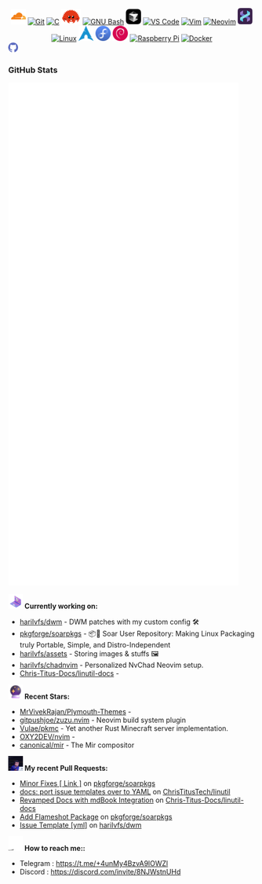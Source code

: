 
<div align="center">
<a href="https://www.cloudflare.com/" target="_blank" rel="noreferrer"><img src="https://github.com/harilvfs/assets/blob/main/harilvfs/cloudflare.png" width="30" height="31" alt="Cloudflare" /></a> <a href="https://git-scm.com/" target="_blank" rel="noreferrer"><img src="https://raw.githubusercontent.com/danielcranney/readme-generator/main/public/icons/skills/git-colored.svg" width="30" height="30" alt="Git" /></a> <a href="https://docs.microsoft.com/en-us/cpp/?view=msvc-170" target="_blank" rel="noreferrer"><img src="https://raw.githubusercontent.com/danielcranney/readme-generator/main/public/icons/skills/c-colored.svg" width="30" height="30" alt="C" /></a>  <a href="https://www.rust-lang.org/" target="_blank" rel="noreferrer"><img src="https://github.com/harilvfs/assets/blob/main/harilvfs/rust.png" width="40" height="31" alt="Rust" /></a> <a href="https://www.gnu.org/software/bash/" target="_blank" rel="noreferrer"><img src="https://raw.githubusercontent.com/danielcranney/readme-generator/main/public/icons/skills/gnubash-colored.svg" width="31" height="31" alt="GNU Bash" /></a> <a href="https://www.cursor.com/" target="_blank" rel="noreferrer"><img src="https://raw.githubusercontent.com/harilvfs/assets/refs/heads/main/harilvfs/cursor.svg" width="31" height="31" alt="cursor" /></a> <a href="https://code.visualstudio.com/" target="_blank" rel="noreferrer"><img src="https://raw.githubusercontent.com/danielcranney/readme-generator/main/public/icons/skills/visualstudiocode-colored.svg" width="31" height="31" alt="VS Code" /></a> <a href="https://www.vim.org/" target="_blank" rel="noreferrer"><img src="https://raw.githubusercontent.com/danielcranney/readme-generator/main/public/icons/skills/vim-colored.svg" width="31" height="31" alt="Vim" /></a> <a href="https://neovim.io/" target="_blank" rel="noreferrer"><img src="https://raw.githubusercontent.com/danielcranney/readme-generator/main/public/icons/skills/neovim-colored.svg" width="31" height="31" alt="Neovim" /></a> <a href="https://helix-editor.com/" target="_blank" rel="noreferrer"><img src="https://github.com/harilvfs/assets/blob/main/harilvfs/helix.png" width="30" height="33" alt="helix" /></a> <a href="https://www.linux.org" target="_blank" rel="noreferrer"><img src="https://raw.githubusercontent.com/danielcranney/readme-generator/main/public/icons/skills/linux-colored.svg" width="31" height="31" alt="Linux" /></a> <a href="https://archlinux.org/" target="_blank" rel="noreferrer"><img src="https://github.com/harilvfs/assets/blob/main/harilvfs/archx.png" width="31" height="31" alt="archlinux" /></a> <a href="https://fedoraproject.org/" target="_blank" rel="noreferrer"><img src="https://github.com/harilvfs/assets/blob/main/harilvfs/fedora.png" width="31" height="31" alt="fedora" /></a> <a href="https://www.debian.org/" target="_blank" rel="noreferrer"><img src="https://github.com/harilvfs/assets/blob/main/harilvfs/debianx.png" width="31" height="31" alt="Debian" /></a> <a href="https://www.raspberrypi.org/" target="_blank" rel="noreferrer"><img src="https://raw.githubusercontent.com/danielcranney/readme-generator/main/public/icons/skills/raspberrypi-colored.svg" width="31" height="31" alt="Raspberry Pi" /></a> <a href="https://www.docker.com/" target="_blank" rel="noreferrer"><img src="https://raw.githubusercontent.com/danielcranney/readme-generator/main/public/icons/skills/docker-colored.svg" width="31" height="31" alt="Docker" /></a>
</div>

<img src='https://github.com/harilvfs/assets/blob/main/harilvfs/noseek.png' width="20"> 
  
### GitHub Stats 

<p align="left"><img src="https://raw.githubusercontent.com/harilvfs/harilvfs/refs/heads/main/github-metrics.svg" /></p>

<strong><img src='https://github.com/harilvfs/assets/blob/main/github-gifs/242390692-0b335028-1d3d-4ee5-b5b3-a373d499be7e.gif' width="30"> Currently working on: </strong>

- [harilvfs/dwm](https://github.com/harilvfs/dwm) -   DWM patches with my custom config 🛠️
- [pkgforge/soarpkgs](https://github.com/pkgforge/soarpkgs) - 📦📀 Soar User Repository: Making Linux Packaging truly Portable, Simple, and Distro-Independent
- [harilvfs/assets](https://github.com/harilvfs/assets) - Storing images &amp; stuffs  🖼️
- [harilvfs/chadnvim](https://github.com/harilvfs/chadnvim) - Personalized NvChad Neovim setup. 
- [Chris-Titus-Docs/linutil-docs](https://github.com/Chris-Titus-Docs/linutil-docs) - 

<strong><img src='https://github.com/harilvfs/assets/blob/main/images/Crystal%20Ball.png' width="30"> Recent Stars: </strong>

- [MrVivekRajan/Plymouth-Themes](https://github.com/MrVivekRajan/Plymouth-Themes) - 
- [gitpushjoe/zuzu.nvim](https://github.com/gitpushjoe/zuzu.nvim) - Neovim build system plugin
- [Vulae/pkmc](https://github.com/Vulae/pkmc) - Yet another Rust Minecraft server implementation.
- [OXY2DEV/nvim](https://github.com/OXY2DEV/nvim) - 
- [canonical/mir](https://github.com/canonical/mir) - The Mir compositor

<strong><img src='https://github.com/harilvfs/assets/blob/main/github-gifs/212898774-0a96dc1d-c908-4ce8-9dd7-a71aab6e1c2b.gif' width="30"> My recent Pull Requests: </strong>

- [Minor Fixes [ Link ]](https://github.com/pkgforge/soarpkgs/pull/145) on [pkgforge/soarpkgs](https://github.com/pkgforge/soarpkgs)
- [docs: port issue templates over to YAML](https://github.com/ChrisTitusTech/linutil/pull/1004) on [ChrisTitusTech/linutil](https://github.com/ChrisTitusTech/linutil)
- [Revamped Docs with mdBook Integration](https://github.com/Chris-Titus-Docs/linutil-docs/pull/10) on [Chris-Titus-Docs/linutil-docs](https://github.com/Chris-Titus-Docs/linutil-docs)
- [Add Flameshot Package](https://github.com/pkgforge/soarpkgs/pull/143) on [pkgforge/soarpkgs](https://github.com/pkgforge/soarpkgs)
- [Issue Template [yml]](https://github.com/harilvfs/dwm/pull/12) on [harilvfs/dwm](https://github.com/harilvfs/dwm)

<strong><img src='https://github.com/harilvfs/assets/blob/main/github-gifs/238201078-6f564d9a-467a-4bba-ad3a-8527c8ab79ae.gif' width="30"> How to reach me:: </strong>
  - Telegram   : <https://t.me/+4unMy4BzvA9lOWZl>
  - Discord    : <https://discord.com/invite/8NJWstnUHd>

